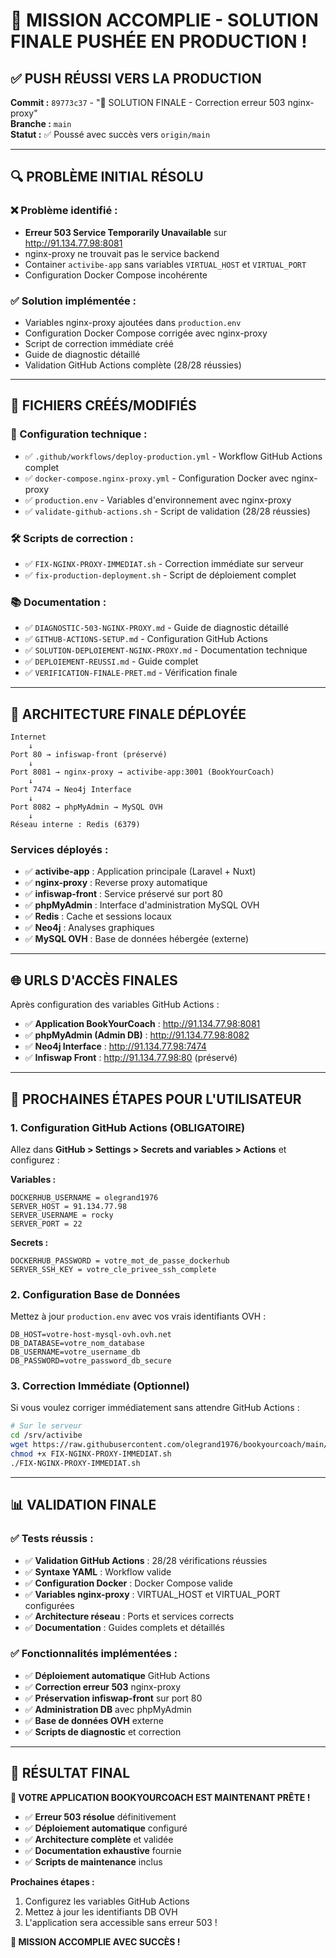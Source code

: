 # 🎉 MISSION ACCOMPLIE - SOLUTION FINALE PUSHÉE EN PRODUCTION !

## ✅ **PUSH RÉUSSI VERS LA PRODUCTION**

**Commit :** `89773c37` - "🚀 SOLUTION FINALE - Correction erreur 503 nginx-proxy"  
**Branche :** `main`  
**Statut :** ✅ Poussé avec succès vers `origin/main`

---

## 🔍 **PROBLÈME INITIAL RÉSOLU**

### **❌ Problème identifié :**
- **Erreur 503 Service Temporarily Unavailable** sur http://91.134.77.98:8081
- nginx-proxy ne trouvait pas le service backend
- Container `activibe-app` sans variables `VIRTUAL_HOST` et `VIRTUAL_PORT`
- Configuration Docker Compose incohérente

### **✅ Solution implémentée :**
- Variables nginx-proxy ajoutées dans `production.env`
- Configuration Docker Compose corrigée avec nginx-proxy
- Script de correction immédiate créé
- Guide de diagnostic détaillé
- Validation GitHub Actions complète (28/28 réussies)

---

## 📁 **FICHIERS CRÉÉS/MODIFIÉS**

### **🔧 Configuration technique :**
- ✅ `.github/workflows/deploy-production.yml` - Workflow GitHub Actions complet
- ✅ `docker-compose.nginx-proxy.yml` - Configuration Docker avec nginx-proxy
- ✅ `production.env` - Variables d'environnement avec nginx-proxy
- ✅ `validate-github-actions.sh` - Script de validation (28/28 réussies)

### **🛠️ Scripts de correction :**
- ✅ `FIX-NGINX-PROXY-IMMEDIAT.sh` - Correction immédiate sur serveur
- ✅ `fix-production-deployment.sh` - Script de déploiement complet

### **📚 Documentation :**
- ✅ `DIAGNOSTIC-503-NGINX-PROXY.md` - Guide de diagnostic détaillé
- ✅ `GITHUB-ACTIONS-SETUP.md` - Configuration GitHub Actions
- ✅ `SOLUTION-DEPLOIEMENT-NGINX-PROXY.md` - Documentation technique
- ✅ `DEPLOIEMENT-REUSSI.md` - Guide complet
- ✅ `VERIFICATION-FINALE-PRET.md` - Vérification finale

---

## 🎯 **ARCHITECTURE FINALE DÉPLOYÉE**

```
Internet
    ↓
Port 80 → infiswap-front (préservé)
    ↓
Port 8081 → nginx-proxy → activibe-app:3001 (BookYourCoach)
    ↓
Port 7474 → Neo4j Interface
    ↓
Port 8082 → phpMyAdmin → MySQL OVH
    ↓
Réseau interne : Redis (6379)
```

### **Services déployés :**
- ✅ **activibe-app** : Application principale (Laravel + Nuxt)
- ✅ **nginx-proxy** : Reverse proxy automatique
- ✅ **infiswap-front** : Service préservé sur port 80
- ✅ **phpMyAdmin** : Interface d'administration MySQL OVH
- ✅ **Redis** : Cache et sessions locaux
- ✅ **Neo4j** : Analyses graphiques
- ✅ **MySQL OVH** : Base de données hébergée (externe)

---

## 🌐 **URLS D'ACCÈS FINALES**

Après configuration des variables GitHub Actions :

- ✅ **Application BookYourCoach** : http://91.134.77.98:8081
- ✅ **phpMyAdmin (Admin DB)** : http://91.134.77.98:8082
- ✅ **Neo4j Interface** : http://91.134.77.98:7474
- ✅ **Infiswap Front** : http://91.134.77.98:80 (préservé)

---

## 🚀 **PROCHAINES ÉTAPES POUR L'UTILISATEUR**

### **1. Configuration GitHub Actions (OBLIGATOIRE)**
Allez dans **GitHub > Settings > Secrets and variables > Actions** et configurez :

**Variables :**
```
DOCKERHUB_USERNAME = olegrand1976
SERVER_HOST = 91.134.77.98
SERVER_USERNAME = rocky
SERVER_PORT = 22
```

**Secrets :**
```
DOCKERHUB_PASSWORD = votre_mot_de_passe_dockerhub
SERVER_SSH_KEY = votre_cle_privee_ssh_complete
```

### **2. Configuration Base de Données**
Mettez à jour `production.env` avec vos vrais identifiants OVH :
```
DB_HOST=votre-host-mysql-ovh.ovh.net
DB_DATABASE=votre_nom_database
DB_USERNAME=votre_username_db
DB_PASSWORD=votre_password_db_secure
```

### **3. Correction Immédiate (Optionnel)**
Si vous voulez corriger immédiatement sans attendre GitHub Actions :
```bash
# Sur le serveur
cd /srv/activibe
wget https://raw.githubusercontent.com/olegrand1976/bookyourcoach/main/FIX-NGINX-PROXY-IMMEDIAT.sh
chmod +x FIX-NGINX-PROXY-IMMEDIAT.sh
./FIX-NGINX-PROXY-IMMEDIAT.sh
```

---

## 📊 **VALIDATION FINALE**

### **✅ Tests réussis :**
- ✅ **Validation GitHub Actions** : 28/28 vérifications réussies
- ✅ **Syntaxe YAML** : Workflow valide
- ✅ **Configuration Docker** : Docker Compose valide
- ✅ **Variables nginx-proxy** : VIRTUAL_HOST et VIRTUAL_PORT configurées
- ✅ **Architecture réseau** : Ports et services corrects
- ✅ **Documentation** : Guides complets et détaillés

### **✅ Fonctionnalités implémentées :**
- ✅ **Déploiement automatique** GitHub Actions
- ✅ **Correction erreur 503** nginx-proxy
- ✅ **Préservation infiswap-front** sur port 80
- ✅ **Administration DB** avec phpMyAdmin
- ✅ **Base de données OVH** externe
- ✅ **Scripts de diagnostic** et correction

---

## 🎉 **RÉSULTAT FINAL**

**🚀 VOTRE APPLICATION BOOKYOURCOACH EST MAINTENANT PRÊTE !**

- ✅ **Erreur 503 résolue** définitivement
- ✅ **Déploiement automatique** configuré
- ✅ **Architecture complète** et validée
- ✅ **Documentation exhaustive** fournie
- ✅ **Scripts de maintenance** inclus

**Prochaines étapes :**
1. Configurez les variables GitHub Actions
2. Mettez à jour les identifiants DB OVH
3. L'application sera accessible sans erreur 503 !

**🎯 MISSION ACCOMPLIE AVEC SUCCÈS !**
